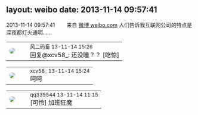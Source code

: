 layout: weibo
date: 2013-11-14 09:57:41
---
<meta name="referrer" content="no-referrer" />

2013-11-14 09:57:41  &nbsp;&nbsp;&nbsp;&nbsp;&nbsp;&nbsp; 来自 <a href="http://weibo.com/" rel="nofollow">微博 weibo.com</a>
人们告诉我互联网公司的特点是深夜都灯火通明…… ​​​

<table style="width: 100%;">
  <tr>
    <td style="width: 40px;"><img style="border-radius:50%" src="https://tva3.sinaimg.cn/crop.0.0.639.639.50/6d2a6003jw8f3idy69w2gj20hs0hrt9g.jpg?KID=imgbed,tva&Expires=1624464803&ssig=CxPL3%2FUO%2BO"></td>
    <td colspan="2"><small>风二码畜 13-11-14 15:26</small><br/>回复@xcv58_: 还没睡？？ [吃惊]</td>
  </tr>
</table>

<table style="width: 100%;">
  <tr>
    <td style="width: 40px;"><img style="border-radius:50%" src="https://tva3.sinaimg.cn/crop.0.0.1242.1242.50/801f7e9ajw8f3peekcgoqj20yi0yidg9.jpg?KID=imgbed,tva&Expires=1624464803&ssig=xpPhr%2FDzSr"></td>
    <td colspan="2"><small>xcv58_ 13-11-14 15:24</small><br/>呵呵</td>
  </tr>
</table>

<table style="width: 100%;">
  <tr>
    <td style="width: 40px;"><img style="border-radius:50%" src="https://tva4.sinaimg.cn/crop.0.0.180.180.50/7d25944djw1e8qgp5bmzyj2050050aa8.jpg?KID=imgbed,tva&Expires=1624464803&ssig=zkQbzEEnWs"></td>
    <td colspan="2"><small>qq335544 13-11-14 11:15</small><br/>[可怜] 加班狂魔</td>
  </tr>
</table>
